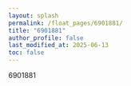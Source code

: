 ```yaml
---
layout: splash
permalink: /float_pages/6901881/
title: "6901881"
author_profile: false
last_modified_at: 2025-06-13
toc: false
---
```

 
6901881
